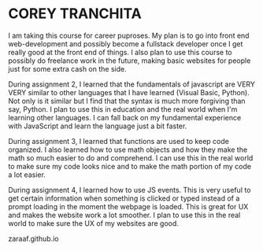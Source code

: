 # COREY TRANCHITA

I am taking this course for career puproses. My plan is to go into front end web-development and possibly become a fullstack developer once I get really good at the front end of things. I also plan to use this course to possibly do freelance work in the future, making basic websites for people just for some extra cash on the side.

During assignment 2, I learned that the fundamentals of javascript are VERY VERY similar to other languages that I have learned (Visual Basic, Python). Not only is it similar but I find that the syntax is much more forgiving than say, Python. I plan to use this in education and the real world when I'm learning other languages. I can fall back on my fundamental experience with JavaScript and learn the language just a bit faster.

During assignment 3, I learned that functions are used to keep code organized. I also learned how to use math objects and how they make the math so much easier to do and comprehend. I can use this in the real world to make sure my code looks nice and to make the math portion of my code a lot easier. 

During assignment 4, I learned how to use JS events. This is very useful to get certain information when something is clicked or typed instead of a prompt loading in the moment the webpage is loaded. This is great for UX and makes the website work a lot smoother. I plan to use this in the real world to make sure the UX of my websites are good.

zaraaf.github.io
